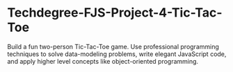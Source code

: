 # Techdegree-FJS-Project-4-Tic-Tac-Toe
 Build a fun two-person Tic-Tac-Toe game. Use professional programming techniques to solve data-modeling problems, write elegant JavaScript code, and apply higher level concepts like object-oriented programming. 
